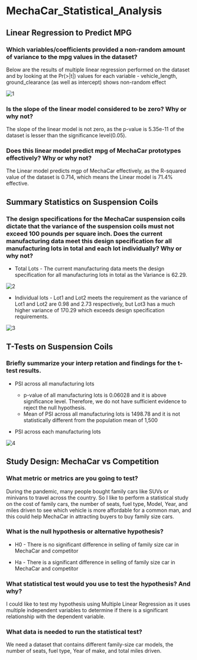 # MechaCar_Statistical_Analysis

## Linear Regression to Predict MPG

### Which variables/coefficients provided a non-random amount of variance to the mpg values in the dataset?

Below are the results of multiple linear regression performed on the dataset and by looking at the Pr(>|t|) values for each variable - vehicle_length, ground_clearance (as well as intercept) shows non-random effect

![1](https://user-images.githubusercontent.com/92698873/154154300-f54ea920-35ca-4231-80ad-9ad56026a37b.png)

### Is the slope of the linear model considered to be zero? Why or why not?

The slope of the linear model is not zero, as the p-value is 5.35e-11 of the dataset is lesser than the significance level(0.05).

### Does this linear model predict mpg of MechaCar prototypes effectively? Why or why not?

The Linear model predicts mgp of MechaCar effectively, as the R-squared value of the dataset is 0.714, which means the Linear model is 71.4% effective.

## Summary Statistics on Suspension Coils

### The design specifications for the MechaCar suspension coils dictate that the variance of the suspension coils must not exceed 100 pounds per square inch. Does the current manufacturing data meet this design specification for all manufacturing lots in total and each lot individually? Why or why not?

* Total Lots - The current manufacturing data meets the design specification for all manufacturing lots in total as the Variance is 62.29.

![2](https://user-images.githubusercontent.com/92698873/154154948-cee74787-19a5-4609-bdea-37ba45a33324.png)

* Individual lots - Lot1 and Lot2 meets the requirement as the variance of Lot1 and Lot2 are 0.98 and 2.73 respectively, but Lot3 has a much higher variance of 170.29 which exceeds design specification requirements.

![3](https://user-images.githubusercontent.com/92698873/154154974-da6b890b-1aa8-4ac2-a873-ede9499de863.png)

## T-Tests on Suspension Coils

### Briefly summarize your interp retation and findings for the t-test results.

* PSI across all manufacturing lots 
    * p-value of all manufacturing lots is 0.06028 and it is above significance level. Therefore, we do not have sufficient evidence to reject the null hypothesis. 
    * Mean of PSI across all manufacturing lots is 1498.78 and it is not statistically different from the population mean of 1,500

* PSI across each manufacturing lots

![4](https://user-images.githubusercontent.com/92698873/154156441-e1de3a3f-fa8b-45de-a982-93b86b6fec8e.png)

## Study Design: MechaCar vs Competition

### What metric or metrics are you going to test?
During the pandemic, many people bought family cars like SUVs or minivans to travel across the country. So I like to perform a statistical study on the cost of family cars, the number of seats, fuel type, Model, Year, and miles driven to see which vehicle is more affordable for a common man, and this could help MechaCar in attracting buyers to buy family size cars.


### What is the null hypothesis or alternative hypothesis?
* H0 - There is no significant difference in selling of family size car in MechaCar and competitor

* Ha - There is a significant difference in selling of family size car in MechaCar and competitor

### What statistical test would you use to test the hypothesis? And why?
I could like to test my hypothesis using Multiple Linear Regression as it uses multiple independent variables to determine if there is a significant relationship with the dependent variable. 

### What data is needed to run the statistical test?
 
 We need a dataset that contains different family-size car models, the number of seats, fuel type, Year of make, and total miles driven.
